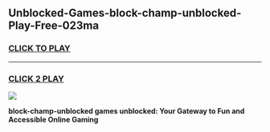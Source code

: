 
## Unblocked-Games-block-champ-unblocked-Play-Free-023ma
<h3>
<a href="https://premium76.site?title=block-champ-unblocked&ref=20M">CLICK TO PLAY</a></h3>
<hr>

<h3>
<a href="https://premium76.site?title=block-champ-unblocked&ref=20M">CLICK 2 PLAY</a>
  
</h3>

<a href="https://premium76.site?title=block-champ-unblocked&ref=19M"><img src="https://clearcache.store/games.png"></a>


**block-champ-unblocked games unblocked: Your Gateway to Fun and Accessible Online Gaming**
